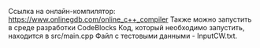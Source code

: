 Ссылка на онлайн-компилятор:  https://www.onlinegdb.com/online_c++_compiler
Также можно запустить в среде разработки CodeBlocks
Код, который необходимо запустить, находится в src/main.cpp
Файл с тестовыми данными - InputCW.txt.